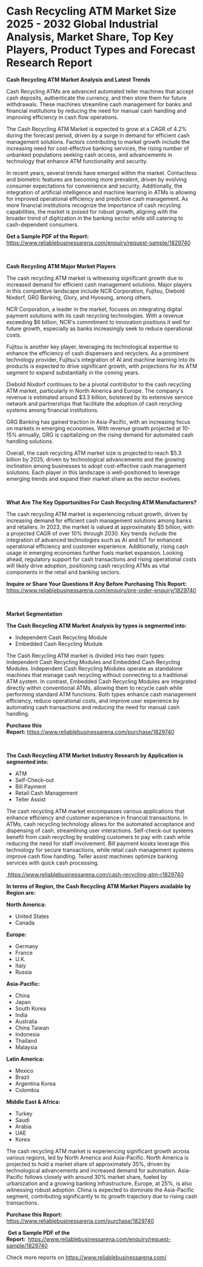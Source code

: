 <p><h1>Cash Recycling ATM Market Size 2025 - 2032 Global Industrial Analysis, Market Share, Top Key Players, Product Types and Forecast Research Report</h1></p><p><strong>Cash Recycling ATM Market Analysis and Latest Trends</strong></p>
<p><p>Cash Recycling ATMs are advanced automated teller machines that accept cash deposits, authenticate the currency, and then store them for future withdrawals. These machines streamline cash management for banks and financial institutions by reducing the need for manual cash handling and improving efficiency in cash flow operations. </p><p>The Cash Recycling ATM Market is expected to grow at a CAGR of 4.2% during the forecast period, driven by a surge in demand for efficient cash management solutions. Factors contributing to market growth include the increasing need for cost-effective banking services, the rising number of unbanked populations seeking cash access, and advancements in technology that enhance ATM functionality and security.</p><p>In recent years, several trends have emerged within the market. Contactless and biometric features are becoming more prevalent, driven by evolving consumer expectations for convenience and security. Additionally, the integration of artificial intelligence and machine learning in ATMs is allowing for improved operational efficiency and predictive cash management. As more financial institutions recognize the importance of cash recycling capabilities, the market is poised for robust growth, aligning with the broader trend of digitization in the banking sector while still catering to cash-dependent consumers.</p></p>
<p><strong>Get a Sample PDF of the Report:&nbsp;</strong> <a href="https://www.reliablebusinessarena.com/enquiry/request-sample/1829740?utm_campaign=1789&utm_medium=2&utm_source=Github&utm_content=ia&utm_term=23022025&utm_id=cash-recycling-atm">https://www.reliablebusinessarena.com/enquiry/request-sample/1829740</a></p>
<p>&nbsp;</p>
<p><strong>Cash Recycling ATM Major Market Players</strong></p>
<p><p>The cash recycling ATM market is witnessing significant growth due to increased demand for efficient cash management solutions. Major players in this competitive landscape include NCR Corporation, Fujitsu, Diebold Nixdorf, GRG Banking, Glory, and Hyosung, among others.</p><p>NCR Corporation, a leader in the market, focuses on integrating digital payment solutions with its cash recycling technologies. With a revenue exceeding $6 billion, NCR's commitment to innovation positions it well for future growth, especially as banks increasingly seek to reduce operational costs.</p><p>Fujitsu is another key player, leveraging its technological expertise to enhance the efficiency of cash dispensers and recyclers. As a prominent technology provider, Fujitsu's integration of AI and machine learning into its products is expected to drive significant growth, with projections for its ATM segment to expand substantially in the coming years.</p><p>Diebold Nixdorf continues to be a pivotal contributor to the cash recycling ATM market, particularly in North America and Europe. The company's revenue is estimated around $3.3 billion, bolstered by its extensive service network and partnerships that facilitate the adoption of cash recycling systems among financial institutions.</p><p>GRG Banking has gained traction in Asia-Pacific, with an increasing focus on markets in emerging economies. With revenue growth projected at 10-15% annually, GRG is capitalizing on the rising demand for automated cash handling solutions.</p><p>Overall, the cash recycling ATM market size is projected to reach $5.3 billion by 2025, driven by technological advancements and the growing inclination among businesses to adopt cost-effective cash management solutions. Each player in this landscape is well-positioned to leverage emerging trends and expand their market share as the sector evolves.</p></p>
<p>&nbsp;</p>
<p><strong>What Are The Key Opportunities For Cash Recycling ATM Manufacturers?</strong></p>
<p><p>The cash recycling ATM market is experiencing robust growth, driven by increasing demand for efficient cash management solutions among banks and retailers. In 2023, the market is valued at approximately $5 billion, with a projected CAGR of over 10% through 2030. Key trends include the integration of advanced technologies such as AI and IoT for enhanced operational efficiency and customer experience. Additionally, rising cash usage in emerging economies further fuels market expansion. Looking ahead, regulatory support for cash transactions and rising operational costs will likely drive adoption, positioning cash recycling ATMs as vital components in the retail and banking sectors.</p></p>
<p><strong>Inquire or Share Your Questions If Any Before Purchasing This Report:</strong> <a href="https://www.reliablebusinessarena.com/enquiry/pre-order-enquiry/1829740?utm_campaign=1789&utm_medium=2&utm_source=Github&utm_content=ia&utm_term=23022025&utm_id=cash-recycling-atm">https://www.reliablebusinessarena.com/enquiry/pre-order-enquiry/1829740</a></p>
<p>&nbsp;</p>
<p><strong>Market Segmentation</strong></p>
<p><strong>The Cash Recycling ATM Market Analysis by types is segmented into:</strong></p>
<p><ul><li>Independent Cash Recycling Module</li><li>Embedded Cash Recycling Module</li></ul></p>
<p><p>The Cash Recycling ATM market is divided into two main types: Independent Cash Recycling Modules and Embedded Cash Recycling Modules. Independent Cash Recycling Modules operate as standalone machines that manage cash recycling without connecting to a traditional ATM system. In contrast, Embedded Cash Recycling Modules are integrated directly within conventional ATMs, allowing them to recycle cash while performing standard ATM functions. Both types enhance cash management efficiency, reduce operational costs, and improve user experience by automating cash transactions and reducing the need for manual cash handling.</p></p>
<p><strong>Purchase this Report:&nbsp;</strong><a href="https://www.reliablebusinessarena.com/purchase/1829740?utm_campaign=1789&utm_medium=2&utm_source=Github&utm_content=ia&utm_term=23022025&utm_id=cash-recycling-atm">https://www.reliablebusinessarena.com/purchase/1829740</a></p>
<p>&nbsp;</p>
<p><strong>The Cash Recycling ATM Market Industry Research by Application is segmented into:</strong></p>
<p><ul><li>ATM</li><li>Self-Check-out</li><li>Bill Payment</li><li>Retail Cash Management</li><li>Teller Assist</li></ul></p>
<p><p>The cash recycling ATM market encompasses various applications that enhance efficiency and customer experience in financial transactions. In ATMs, cash recycling technology allows for the automated acceptance and dispensing of cash, streamlining user interactions. Self-check-out systems benefit from cash recycling by enabling customers to pay with cash while reducing the need for staff involvement. Bill payment kiosks leverage this technology for secure transactions, while retail cash management systems improve cash flow handling. Teller assist machines optimize banking services with quick cash processing.</p></p>
<p><a href="https://www.reliablebusinessarena.com/cash-recycling-atm-r1829740?utm_campaign=1789&utm_medium=2&utm_source=Github&utm_content=ia&utm_term=23022025&utm_id=cash-recycling-atm">&nbsp;https://www.reliablebusinessarena.com/cash-recycling-atm-r1829740</a></p>
<p><strong>In terms of Region, the Cash Recycling ATM Market Players available by Region are:</strong></p>
<p>
    <p> <strong> North America: </strong>
        <ul>
            <li>United States</li>
            <li>Canada</li>
        </ul>
        </p> 
    <p> <strong> Europe: </strong>
        <ul>
            <li>Germany</li>
            <li>France</li>
            <li>U.K.</li>
            <li>Italy</li>
            <li>Russia</li>
        </ul>
        </p> 
    <p> <strong> Asia-Pacific: </strong>
        <ul>
            <li>China</li>
            <li>Japan</li>
            <li>South Korea</li>
            <li>India</li>
            <li>Australia</li>
            <li>China Taiwan</li>
            <li>Indonesia</li>
            <li>Thailand</li>
            <li>Malaysia</li>
        </ul>
        </p> 
    <p> <strong> Latin America: </strong>
        <ul>
            <li>Mexico</li>
            <li>Brazil</li>
            <li>Argentina Korea</li>
            <li>Colombia</li>
        </ul>
        </p> 
    <p> <strong> Middle East & Africa: </strong>
        <ul>
            <li>Turkey</li>
            <li>Saudi</li>
            <li>Arabia</li>
            <li>UAE</li>
            <li>Korea</li>
        </ul>
    </p>
    </p>
<p><p>The cash recycling ATM market is experiencing significant growth across various regions, led by North America and Asia-Pacific. North America is projected to hold a market share of approximately 35%, driven by technological advancements and increased demand for automation. Asia-Pacific follows closely with around 30% market share, fueled by urbanization and a growing banking infrastructure. Europe, at 25%, is also witnessing robust adoption. China is expected to dominate the Asia-Pacific segment, contributing significantly to its growth trajectory due to rising cash transactions.</p></p>
<p><strong>Purchase this Report: </strong><a href="https://www.reliablebusinessarena.com/purchase/1829740?utm_campaign=1789&utm_medium=2&utm_source=Github&utm_content=ia&utm_term=23022025&utm_id=cash-recycling-atm">https://www.reliablebusinessarena.com/purchase/1829740</a></p>
<p>&nbsp;<strong>Get a Sample PDF of the Report:&nbsp;&nbsp;</strong><a href="https://www.reliablebusinessarena.com/enquiry/request-sample/1829740?utm_campaign=1789&utm_medium=2&utm_source=Github&utm_content=ia&utm_term=23022025&utm_id=cash-recycling-atm">https://www.reliablebusinessarena.com/enquiry/request-sample/1829740</a></p>
<p><strong></strong></p>
<p>Check more reports on <a href="https://www.reliablebusinessarena.com/?utm_campaign=1789&utm_medium=2&utm_source=Github&utm_content=ia&utm_term=23022025&utm_id=cash-recycling-atm">https://www.reliablebusinessarena.com/</a></p>